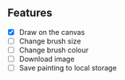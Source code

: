 ## Features

- [x] Draw on the canvas
- [ ] Change brush size
- [ ] Change brush colour
- [ ] Download image
- [ ] Save painting to local storage
